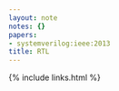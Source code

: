 ```yaml
---
layout: note
notes: {}
papers:
- systemverilog:ieee:2013
title: RTL
---
```

{% include links.html %}
